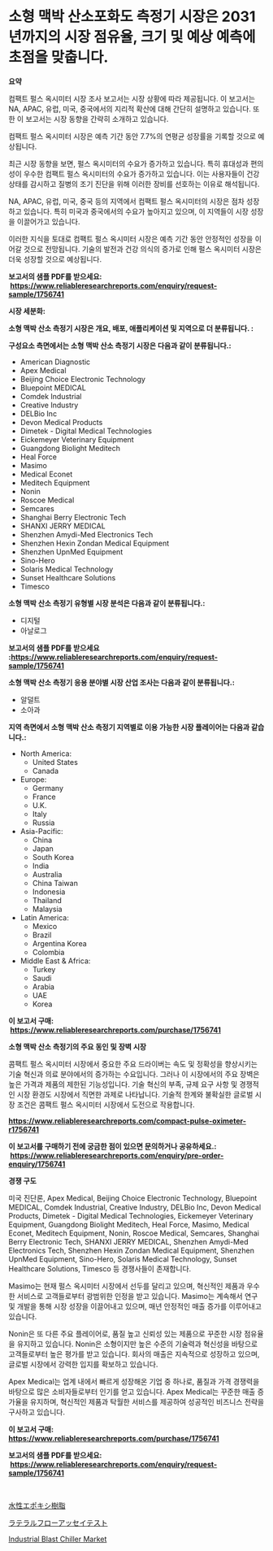 <p><h1>소형 맥박 산소포화도 측정기 시장은 2031년까지의 시장 점유율, 크기 및 예상 예측에 초점을 맞춥니다.</h1></p><p><strong>요약</strong></p>
<p><p>컴팩트 펄스 옥시미터 시장 조사 보고서는 시장 상황에 따라 제공됩니다. 이 보고서는 NA, APAC, 유럽, 미국, 중국에서의 지리적 확산에 대해 간단히 설명하고 있습니다. 또한 이 보고서는 시장 동향을 간략히 소개하고 있습니다. </p><p>컴팩트 펄스 옥시미터 시장은 예측 기간 동안 7.7%의 연평균 성장률을 기록할 것으로 예상됩니다. </p><p>최근 시장 동향을 보면, 펄스 옥시미터의 수요가 증가하고 있습니다. 특히 휴대성과 편의성이 우수한 컴팩트 펄스 옥시미터의 수요가 증가하고 있습니다. 이는 사용자들이 건강 상태를 감시하고 질병의 조기 진단을 위해 이러한 장비를 선호하는 이유로 해석됩니다.</p><p>NA, APAC, 유럽, 미국, 중국 등의 지역에서 컴팩트 펄스 옥시미터의 시장은 점차 성장하고 있습니다. 특히 미국과 중국에서의 수요가 높아지고 있으며, 이 지역들이 시장 성장을 이끌어가고 있습니다.</p><p>이러한 지식을 토대로 컴팩트 펄스 옥시미터 시장은 예측 기간 동안 안정적인 성장을 이어갈 것으로 전망됩니다. 기술의 발전과 건강 의식의 증가로 인해 펄스 옥시미터 시장은 더욱 성장할 것으로 예상됩니다.</p></p>
<p><strong>보고서의 샘플 PDF를 받으세요: &nbsp;<a href="https://www.reliableresearchreports.com/enquiry/request-sample/1756741">https://www.reliableresearchreports.com/enquiry/request-sample/1756741</a></strong></p>
<p><strong>시장 세분화:</strong></p>
<p><strong> 소형 맥박 산소 측정기 시장은 개요, 배포, 애플리케이션 및 지역으로 더 분류됩니다. :</strong></p>
<p><strong>구성요소 측면에서는 소형 맥박 산소 측정기 시장은 다음과 같이 분류됩니다.:</strong></p>
<p><ul><li>American Diagnostic</li><li>Apex Medical</li><li>Beijing Choice Electronic Technology</li><li>Bluepoint MEDICAL</li><li>Comdek Industrial</li><li>Creative Industry</li><li>DELBio Inc</li><li>Devon Medical Products</li><li>Dimetek - Digital Medical Technologies</li><li>Eickemeyer Veterinary Equipment</li><li>Guangdong Biolight Meditech</li><li>Heal Force</li><li>Masimo</li><li>Medical Econet</li><li>Meditech Equipment</li><li>Nonin</li><li>Roscoe Medical</li><li>Semcares</li><li>Shanghai Berry Electronic Tech</li><li>SHANXI JERRY MEDICAL</li><li>Shenzhen Amydi-Med Electronics Tech</li><li>Shenzhen Hexin Zondan Medical Equipment</li><li>Shenzhen UpnMed Equipment</li><li>Sino-Hero</li><li>Solaris Medical Technology</li><li>Sunset Healthcare Solutions</li><li>Timesco</li></ul></p>
<p><strong> 소형 맥박 산소 측정기 유형별 시장 분석은 다음과 같이 분류됩니다.:</strong></p>
<p><ul><li>디지털</li><li>아날로그</li></ul></p>
<p><strong>보고서의 샘플 PDF를 받으세요 :<a href="https://www.reliableresearchreports.com/enquiry/request-sample/1756741">https://www.reliableresearchreports.com/enquiry/request-sample/1756741</a></strong></p>
<p><strong> 소형 맥박 산소 측정기 응용 분야별 시장 산업 조사는 다음과 같이 분류됩니다.:</strong></p>
<p><ul><li>알덜트</li><li>소아과</li></ul></p>
<p><strong>지역 측면에서 소형 맥박 산소 측정기 지역별로 이용 가능한 시장 플레이어는 다음과 같습니다.:</strong></p>
<p><ul>
    <li>
        North America:
        <ul>
            <li>United States</li>
            <li>Canada</li>
        </ul>
    </li>
    <li>
        Europe:
        <ul>
            <li>Germany</li>
            <li>France</li>
            <li>U.K.</li>
            <li>Italy</li>
            <li>Russia</li>
        </ul>
    </li>
    <li>
        Asia-Pacific:
        <ul>
            <li>China</li>
            <li>Japan</li>
            <li>South Korea</li>
            <li>India</li>
            <li>Australia</li>
            <li>China Taiwan</li>
            <li>Indonesia</li>
            <li>Thailand</li>
            <li>Malaysia</li>
        </ul>
    </li>
    <li>
        Latin America:
        <ul>
            <li>Mexico</li>
            <li>Brazil</li>
            <li>Argentina Korea</li>
            <li>Colombia</li>
        </ul>
    </li>
    <li>
        Middle East & Africa:
        <ul>
            <li>Turkey</li>
            <li>Saudi</li>
            <li>Arabia</li>
            <li>UAE</li>
            <li>Korea</li>
        </ul>
    </li>
    </ul></p>
<p><strong>이 보고서 구매: &nbsp;<a href="https://www.reliableresearchreports.com/purchase/1756741">https://www.reliableresearchreports.com/purchase/1756741</a></strong></p>
<p><strong>소형 맥박 산소 측정기의 주요 동인 및 장벽 시장</strong></p>
<p><p>콤팩트 펄스 옥시미터 시장에서 중요한 주요 드라이버는 속도 및 정확성을 향상시키는 기술 혁신과 의료 분야에서의 증가하는 수요입니다. 그러나 이 시장에서의 주요 장벽은 높은 가격과 제품의 제한된 기능성입니다. 기술 혁신의 부족, 규제 요구 사항 및 경쟁적인 시장 환경도 시장에서 직면한 과제로 나타납니다. 기술적 한계와 불확실한 글로벌 시장 조건은 콤팩트 펄스 옥시미터 시장에서 도전으로 작용합니다.</p></p>
<p><strong><a href="https://www.reliableresearchreports.com/compact-pulse-oximeter-r1756741">https://www.reliableresearchreports.com/compact-pulse-oximeter-r1756741</a></strong></p>
<p><strong>이 보고서를 구매하기 전에 궁금한 점이 있으면 문의하거나 공유하세요.: &nbsp;<a href="https://www.reliableresearchreports.com/enquiry/pre-order-enquiry/1756741">https://www.reliableresearchreports.com/enquiry/pre-order-enquiry/1756741</a></strong></p>
<p><strong>경쟁 구도</strong></p>
<p><p>미국 진단론, Apex Medical, Beijing Choice Electronic Technology, Bluepoint MEDICAL, Comdek Industrial, Creative Industry, DELBio Inc, Devon Medical Products, Dimetek - Digital Medical Technologies, Eickemeyer Veterinary Equipment, Guangdong Biolight Meditech, Heal Force, Masimo, Medical Econet, Meditech Equipment, Nonin, Roscoe Medical, Semcares, Shanghai Berry Electronic Tech, SHANXI JERRY MEDICAL, Shenzhen Amydi-Med Electronics Tech, Shenzhen Hexin Zondan Medical Equipment, Shenzhen UpnMed Equipment, Sino-Hero, Solaris Medical Technology, Sunset Healthcare Solutions, Timesco 등 경쟁사들이 존재합니다. </p><p>Masimo는 현재 펄스 옥시미터 시장에서 선두를 달리고 있으며, 혁신적인 제품과 우수한 서비스로 고객들로부터 광범위한 인정을 받고 있습니다. Masimo는 계속해서 연구 및 개발을 통해 시장 성장을 이끌어내고 있으며, 매년 안정적인 매출 증가를 이루어내고 있습니다.</p><p>Nonin은 또 다른 주요 플레이어로, 품질 높고 신뢰성 있는 제품으로 꾸준한 시장 점유율을 유지하고 있습니다. Nonin은 소형이지만 높은 수준의 기술력과 혁신성을 바탕으로 고객들로부터 높은 평가를 받고 있습니다. 회사의 매출은 지속적으로 성장하고 있으며, 글로벌 시장에서 강력한 입지를 확보하고 있습니다.</p><p>Apex Medical는 업계 내에서 빠르게 성장해온 기업 중 하나로, 품질과 가격 경쟁력을 바탕으로 많은 소비자들로부터 인기를 얻고 있습니다. Apex Medical는 꾸준한 매출 증가율을 유지하며, 혁신적인 제품과 탁월한 서비스를 제공하여 성공적인 비즈니스 전략을 구사하고 있습니다.</p></p>
<p><strong>이 보고서 구매: &nbsp; <a href="https://www.reliableresearchreports.com/purchase/1756741">https://www.reliableresearchreports.com/purchase/1756741</a></strong></p>
<p><strong>보고서의 샘플 PDF를 받으세요: &nbsp;<a href="https://www.reliableresearchreports.com/enquiry/request-sample/1756741">https://www.reliableresearchreports.com/enquiry/request-sample/1756741</a></strong><strong></strong></p>
<p>&nbsp;</p>
<p><p><a href="https://github.com/RodHoppe07/Market-Research-Report-List-1/blob/main/715452727300.md">水性エポキシ樹脂</a></p><p><a href="https://github.com/laurenreichert/Market-Research-Report-List-1/blob/main/169238527299.md">ラテラルフローアッセイテスト</a></p><p><a href="https://github.com/mbisetmhermsr/Market-Research-Report-List-2/blob/main/industrial-blast-chiller-market.md">Industrial Blast Chiller Market</a></p></p>